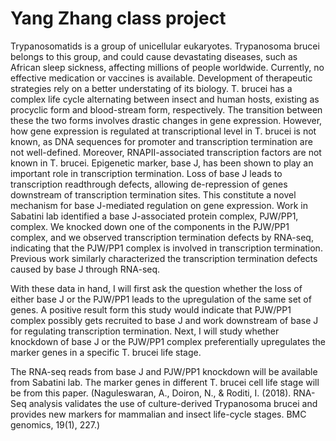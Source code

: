 # Yang Zhang class project
  Trypanosomatids is a group of unicellular eukaryotes. Trypanosoma brucei belongs to this group, and could cause devastating diseases, such as African sleep sickness, affecting millions of people worldwide. Currently, no effective medication or vaccines is available. Development of therapeutic strategies rely on a better understating of its biology. T. brucei has a complex life cycle alternating between insect and human hosts, existing as procyclic form and blood-stream form, respectively. The transition between these the two forms involves drastic changes in gene expression. However, how gene expression is regulated at transcriptional level in T. brucei is not known, as DNA sequences for promoter and transcription termination are not well-defined. Moreover, RNAPII-associated transcription factors are not known in T. brucei. Epigenetic marker, base J, has been shown to play an important role in transcription termination. Loss of base J leads to transcription readthrough defects, allowing de-repression of genes downstream of transcription termination sites. This constitute a novel mechanism for base J-mediated regulation on gene expression. 
Work in Sabatini lab identified a base J-associated protein complex, PJW/PP1, complex. We knocked down one of the components in the PJW/PP1 complex, and we observed transcription termination defects by RNA-seq, indicating that the PJW/PP1 complex is involved in transcription termination. Previous work similarly characterized the transcription termination defects caused by base J through RNA-seq. 
  
  With these data in hand, I will first ask the question whether the loss of either base J or the PJW/PP1 leads to the upregulation of the same set of genes. A positive result form this study would indicate that PJW/PP1 complex possibly gets recruited to base J and work downstream of base J for regulating transcription termination. Next, I will study whether knockdown of base J or the PJW/PP1 complex preferentially upregulates the marker genes in a specific T. brucei life stage. 
 
  The RNA-seq reads from base J and PJW/PP1 knockdown will be available from Sabatini lab. The marker genes in different T. brucei cell life stage will be from this paper.  (Naguleswaran, A., Doiron, N., & Roditi, I. (2018). RNA-Seq analysis validates the use of culture-derived Trypanosoma brucei and provides new markers for mammalian and insect life-cycle stages. BMC genomics, 19(1), 227.)

